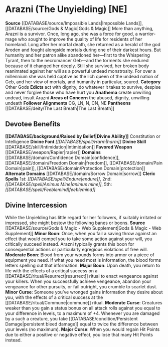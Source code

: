 ﻿---
ability:
- Constitution
- Intelligence
ability_boost:
- Constitution
- Intelligence
alignment: NE
deity:
- '[[DATABASE/deity/Arazni|Arazni]]'
- '[[DATABASE/deity/The Last Breath|The LastBreath]]'
deity_category: Other Gods
divine_font: Harm
domain:
- '[[DATABASE/domain/Confidence Domain|Confidence]]'
- '[[DATABASE/domain/Freedom Domain|Freedom]]'
- '[[DATABASE/domain/Pain Domain|Pain]]'
- '[[DATABASE/domain/Protection Domain|Protection]]'
- '[[DATABASE/domain/Sorrow Domain|Sorrow]]'
favored_weapon: '[[DATABASE/weapon/Rapier|Rapier]]'
follower_alignment:
- LN
- N
- NE
- CG
- CN
id: '31'
name: Arazni
rarity: Common
rus_type_level: null
skill:
- '[[DATABASE/skill/Intimidation|Intimidation]]'
source: '[[DATABASE/source/Impossible Lands|Impossible Lands]]'
trait: null
type: Deity

---
# Arazni (The Unyielding) [NE]

**Source** [[DATABASE/source/Impossible Lands|Impossible Lands]], [[DATABASE/source/Gods & Magic|Gods & Magic]] 
More than anything, Arazni is a survivor. Once, long ago, she was a force for good, a warrior-mage who sought to improve the quality of life for residents of her homeland. Long after her mortal death, she returned as a herald of the god Aroden and fought alongside mortals during one of their darkest hours. But humanity and her patron alike abandoned her—first to the Whispering Tyrant, then to the necromancer Geb—and the torments she endured because of it changed her deeply. Still she survived, her broken body reanimated against her will as a powerful undead monstrosity. For over a millennium she was held captive as the lich queen of the undead nation of Geb, and her view of mortals, and humanity in particular, soured.
**Category** Other Gods
**Edicts** act with dignity, do whatever it takes to survive, despise and never forgive those who have hurt you
**Anathema** create unwilling undead, insult Arazni
**Areas of Concern** the abused, dignity, unwilling undeath
**Follower Alignments** CG, LN, N, CN, NE
**Pantheons** [[DATABASE/deity/The Last Breath|The Last Breath]]

## Devotee Benefits

**[[DATABASE/background/Raised by Belief|Divine Ability]]** Constitution or Intelligence
**Divine Font** _[[DATABASE/spell/Harm|harm]]_
**Divine Skill** [[DATABASE/skill/Intimidation|Intimidation]]
**Favored Weapon** [[DATABASE/weapon/Rapier|rapier]]
**Domains** [[DATABASE/domain/Confidence Domain|confidence]], [[DATABASE/domain/Freedom Domain|freedom]], [[DATABASE/domain/Pain Domain|pain]], [[DATABASE/domain/Protection Domain|protection]]
**Alternate Domains** [[DATABASE/domain/Sorrow Domain|sorrow]]
**Cleric Spells** 1st: _[[DATABASE/spell/Endure|endure]]_, 2nd: _[[DATABASE/spell/Animus Mine|animus mine]]_, 5th: _[[DATABASE/spell/Feeblemind|feeblemind]]_

## Divine Intercession

While the Unyielding has little regard for her followers, if suitably irritated or impressed, she might bestow the following banes or boons.
**Source** [[DATABASE/source/Gods & Magic - Web Supplement|Gods & Magic - Web Supplement]]
**Minor Boon**: Once, when you fail a saving throw against an effect that would compel you to take some action against your will, you critically succeed instead. Arazni typically grants this boon for consequential actions or particularly egregious violations of free will.
**Moderate Boon**: Blood from your wounds forms into armor or a piece of equipment you need. If what you need most is information, the blood forms letters spelling out that information.
**Major Boon**: Upon death, you return to life with the effects of a critical success on a [[DATABASE/ritual/Resurrect|resurrect]] ritual to enact vengeance against your killers. When you successfully achieve vengeance, abandon your vengeance for other pursuits, or fail outright, you crumble to scarlet dust.
**Minor Curse**: Someone you’ve wronged gains information they desire about you, with the effects of a critical success at the [[DATABASE/ritual/Commune|commune]] ritual.
**Moderate Curse**: Creatures weaker than you gain a status bonus on all attack rolls against you equal to your difference in levels, to a maximum of +4. Whenever you are damaged by a such a creature, you take [[DATABASE/condition/Persistent Damage|persistent bleed damage]] equal to twice the difference between your levels (no maximum).
**Major Curse**: When you would regain Hit Points due to either a positive or negative effect, you lose that many Hit Points instead.